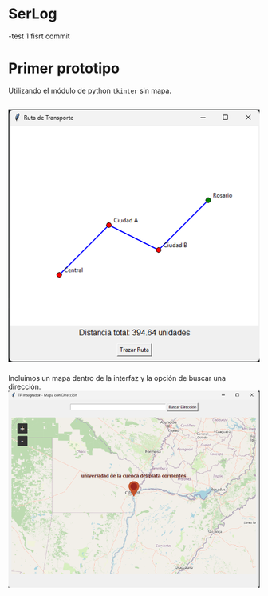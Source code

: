 # SerLog
-test 1 fisrt commit

# Primer prototipo
Utilizando el módulo de python `tkinter` sin mapa.

![prototipo](/recursos/primerPrototipo.png)
---
Incluimos un mapa dentro de la interfaz y la opción de buscar una dirección.
![prototipo](/recursos/primerPrototipoMapa.png)